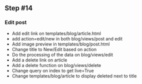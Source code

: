## Step #14

### Edit post
- Add edit link on templates/blog/article.html
- add action=edit/new in both blog/views/post and edit
- Add image preview in templates/blog/post.html
- Change title to New/Edit based on action
- Do the processing of the data on blog/views/edit
- Add a delete link on article
- Add a delete function on blog/views/delete
- Change query on index to get live=True
- Change templates/blog/article to display deleted next to title